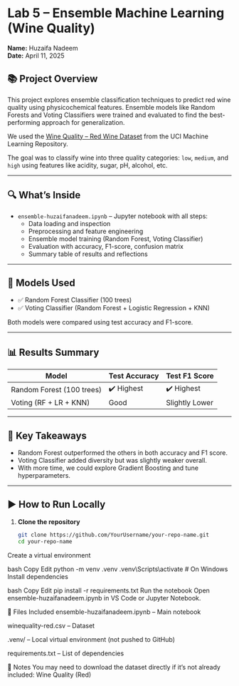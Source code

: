 # Lab 5 – Ensemble Machine Learning (Wine Quality)

**Name:** Huzaifa Nadeem  
**Date:** April 11, 2025  

## 📚 Project Overview

This project explores ensemble classification techniques to predict red wine quality using physicochemical features. Ensemble models like Random Forests and Voting Classifiers were trained and evaluated to find the best-performing approach for generalization.

We used the [Wine Quality – Red Wine Dataset](https://archive.ics.uci.edu/ml/machine-learning-databases/wine-quality/winequality-red.csv) from the UCI Machine Learning Repository.

The goal was to classify wine into three quality categories: `low`, `medium`, and `high` using features like acidity, sugar, pH, alcohol, etc.

---

## 🔍 What’s Inside

- `ensemble-huzaifanadeem.ipynb` – Jupyter notebook with all steps:
  - Data loading and inspection
  - Preprocessing and feature engineering
  - Ensemble model training (Random Forest, Voting Classifier)
  - Evaluation with accuracy, F1-score, confusion matrix
  - Summary table of results and reflections

---

## 🧪 Models Used

- ✅ Random Forest Classifier (100 trees)
- ✅ Voting Classifier (Random Forest + Logistic Regression + KNN)

Both models were compared using test accuracy and F1-score.

---

## 📊 Results Summary

| Model                        | Test Accuracy | Test F1 Score |
|-----------------------------|---------------|----------------|
| Random Forest (100 trees)   | ✔️ Highest     | ✔️ Highest      |
| Voting (RF + LR + KNN)      | Good           | Slightly Lower |

---

## 💭 Key Takeaways

- Random Forest outperformed the others in both accuracy and F1 score.
- Voting Classifier added diversity but was slightly weaker overall.
- With more time, we could explore Gradient Boosting and tune hyperparameters.

---

## ▶️ How to Run Locally

1. **Clone the repository**  
   ```bash
   git clone https://github.com/YourUsername/your-repo-name.git
   cd your-repo-name

Create a virtual environment

bash
Copy
Edit
python -m venv .venv
.venv\\Scripts\\activate  # On Windows
Install dependencies

bash
Copy
Edit
pip install -r requirements.txt
Run the notebook
Open ensemble-huzaifanadeem.ipynb in VS Code or Jupyter Notebook.

📁 Files Included
ensemble-huzaifanadeem.ipynb – Main notebook

winequality-red.csv – Dataset

.venv/ – Local virtual environment (not pushed to GitHub)

requirements.txt – List of dependencies

📌 Notes
You may need to download the dataset directly if it’s not already included: Wine Quality (Red)